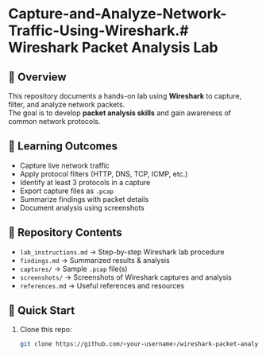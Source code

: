 # Capture-and-Analyze-Network-Traffic-Using-Wireshark.# Wireshark Packet Analysis Lab

## 📌 Overview
This repository documents a hands-on lab using **Wireshark** to capture, filter, and analyze network packets.  
The goal is to develop **packet analysis skills** and gain awareness of common network protocols.

## 🎯 Learning Outcomes
- Capture live network traffic
- Apply protocol filters (HTTP, DNS, TCP, ICMP, etc.)
- Identify at least 3 protocols in a capture
- Export capture files as `.pcap`
- Summarize findings with packet details
- Document analysis using screenshots

## 📂 Repository Contents
- `lab_instructions.md` → Step-by-step Wireshark lab procedure  
- `findings.md` → Summarized results & analysis  
- `captures/` → Sample `.pcap` file(s)  
- `screenshots/` → Screenshots of Wireshark captures and analysis  
- `references.md` → Useful references and resources  

## 🚀 Quick Start
1. Clone this repo:
   ```bash
   git clone https://github.com/<your-username>/wireshark-packet-analysis-lab.git

